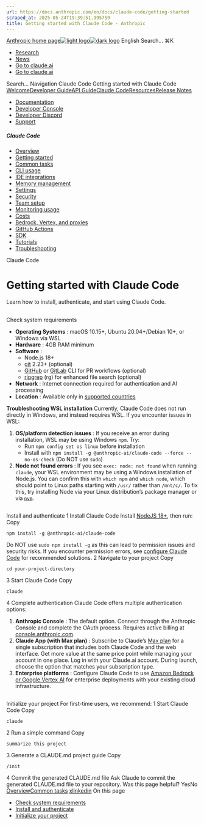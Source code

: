 ```yaml
---
url: https://docs.anthropic.com/en/docs/claude-code/getting-started
scraped_at: 2025-05-24T19:39:51.995759
title: Getting started with Claude Code - Anthropic
---
```


[Anthropic home page![light logo](https://mintlify.s3.us-west-1.amazonaws.com/anthropic/logo/light.svg)![dark logo](https://mintlify.s3.us-west-1.amazonaws.com/anthropic/logo/dark.svg)](https://docs.anthropic.com/)
English
Search...
⌘K
  * [Research](https://www.anthropic.com/research)
  * [News](https://www.anthropic.com/news)
  * [Go to claude.ai](https://claude.ai/)
  * [Go to claude.ai](https://claude.ai/)


Search...
Navigation
Claude Code
Getting started with Claude Code
[Welcome](https://docs.anthropic.com/en/home)[Developer Guide](https://docs.anthropic.com/en/docs/welcome)[API Guide](https://docs.anthropic.com/en/api/overview)[Claude Code](https://docs.anthropic.com/en/docs/claude-code/overview)[Resources](https://docs.anthropic.com/en/resources/overview)[Release Notes](https://docs.anthropic.com/en/release-notes/overview)
* [Documentation](https://docs.anthropic.com/en/home)
* [Developer Console](https://console.anthropic.com/)
* [Developer Discord](https://www.anthropic.com/discord)
* [Support](https://support.anthropic.com/)
##### Claude Code
  * [Overview](https://docs.anthropic.com/en/docs/claude-code/overview)
  * [Getting started](https://docs.anthropic.com/en/docs/claude-code/getting-started)
  * [Common tasks](https://docs.anthropic.com/en/docs/claude-code/common-tasks)
  * [CLI usage](https://docs.anthropic.com/en/docs/claude-code/cli-usage)
  * [IDE integrations](https://docs.anthropic.com/en/docs/claude-code/ide-integrations)
  * [Memory management](https://docs.anthropic.com/en/docs/claude-code/memory)
  * [Settings](https://docs.anthropic.com/en/docs/claude-code/settings)
  * [Security](https://docs.anthropic.com/en/docs/claude-code/security)
  * [Team setup](https://docs.anthropic.com/en/docs/claude-code/team)
  * [Monitoring usage](https://docs.anthropic.com/en/docs/claude-code/monitoring-usage)
  * [Costs](https://docs.anthropic.com/en/docs/claude-code/costs)
  * [Bedrock, Vertex, and proxies](https://docs.anthropic.com/en/docs/claude-code/bedrock-vertex-proxies)
  * [GitHub Actions](https://docs.anthropic.com/en/docs/claude-code/github-actions)
  * [SDK](https://docs.anthropic.com/en/docs/claude-code/sdk)
  * [Tutorials](https://docs.anthropic.com/en/docs/claude-code/tutorials)
  * [Troubleshooting](https://docs.anthropic.com/en/docs/claude-code/troubleshooting)


Claude Code
# Getting started with Claude Code
Learn how to install, authenticate, and start using Claude Code.
## 
[​](https://docs.anthropic.com/en/docs/claude-code/getting-started#check-system-requirements)
Check system requirements
  * **Operating Systems** : macOS 10.15+, Ubuntu 20.04+/Debian 10+, or Windows via WSL
  * **Hardware** : 4GB RAM minimum
  * **Software** : 
    * Node.js 18+
    * [git](https://git-scm.com/downloads) 2.23+ (optional)
    * [GitHub](https://cli.github.com/) or [GitLab](https://gitlab.com/gitlab-org/cli) CLI for PR workflows (optional)
    * [ripgrep](https://github.com/BurntSushi/ripgrep?tab=readme-ov-file#installation) (rg) for enhanced file search (optional)
  * **Network** : Internet connection required for authentication and AI processing
  * **Location** : Available only in [supported countries](https://www.anthropic.com/supported-countries)


**Troubleshooting WSL installation**
Currently, Claude Code does not run directly in Windows, and instead requires WSL. If you encounter issues in WSL:
  1. **OS/platform detection issues** : If you receive an error during installation, WSL may be using Windows `npm`. Try:
     * Run `npm config set os linux` before installation
     * Install with `npm install -g @anthropic-ai/claude-code --force --no-os-check` (Do NOT use `sudo`)
  2. **Node not found errors** : If you see `exec: node: not found` when running `claude`, your WSL environment may be using a Windows installation of Node.js. You can confirm this with `which npm` and `which node`, which should point to Linux paths starting with `/usr/` rather than `/mnt/c/`. To fix this, try installing Node via your Linux distribution’s package manager or via [`nvm`](https://github.com/nvm-sh/nvm).


## 
[​](https://docs.anthropic.com/en/docs/claude-code/getting-started#install-and-authenticate)
Install and authenticate
1
Install Claude Code
Install [NodeJS 18+](https://nodejs.org/en/download), then run:
Copy
```
npm install -g @anthropic-ai/claude-code

```

Do NOT use `sudo npm install -g` as this can lead to permission issues and security risks. If you encounter permission errors, see [configure Claude Code](https://docs.anthropic.com/en/docs/claude-code/configuration#auto-updater-permission-options) for recommended solutions.
2
Navigate to your project
Copy
```
cd your-project-directory 

```

3
Start Claude Code
Copy
```
claude

```

4
Complete authentication
Claude Code offers multiple authentication options:
  1. **Anthropic Console** : The default option. Connect through the Anthropic Console and complete the OAuth process. Requires active billing at [console.anthropic.com](https://console.anthropic.com).
  2. **Claude App (with Max plan)** : Subscribe to Claude’s [Max plan](https://www.anthropic.com/pricing) for a single subscription that includes both Claude Code and the web interface. Get more value at the same price point while managing your account in one place. Log in with your Claude.ai account. During launch, choose the option that matches your subscription type.
  3. **Enterprise platforms** : Configure Claude Code to use [Amazon Bedrock or Google Vertex AI](https://docs.anthropic.com/en/docs/claude-code/bedrock-vertex-proxies) for enterprise deployments with your existing cloud infrastructure.


## 
[​](https://docs.anthropic.com/en/docs/claude-code/getting-started#initialize-your-project)
Initialize your project
For first-time users, we recommend:
1
Start Claude Code
Copy
```
claude

```

2
Run a simple command
Copy
```
summarize this project

```

3
Generate a CLAUDE.md project guide
Copy
```
/init 

```

4
Commit the generated CLAUDE.md file
Ask Claude to commit the generated CLAUDE.md file to your repository.
Was this page helpful?
YesNo
[Overview](https://docs.anthropic.com/en/docs/claude-code/overview)[Common tasks](https://docs.anthropic.com/en/docs/claude-code/common-tasks)
[x](https://x.com/AnthropicAI)[linkedin](https://www.linkedin.com/company/anthropicresearch)
On this page
  * [Check system requirements](https://docs.anthropic.com/en/docs/claude-code/getting-started#check-system-requirements)
  * [Install and authenticate](https://docs.anthropic.com/en/docs/claude-code/getting-started#install-and-authenticate)
  * [Initialize your project](https://docs.anthropic.com/en/docs/claude-code/getting-started#initialize-your-project)



